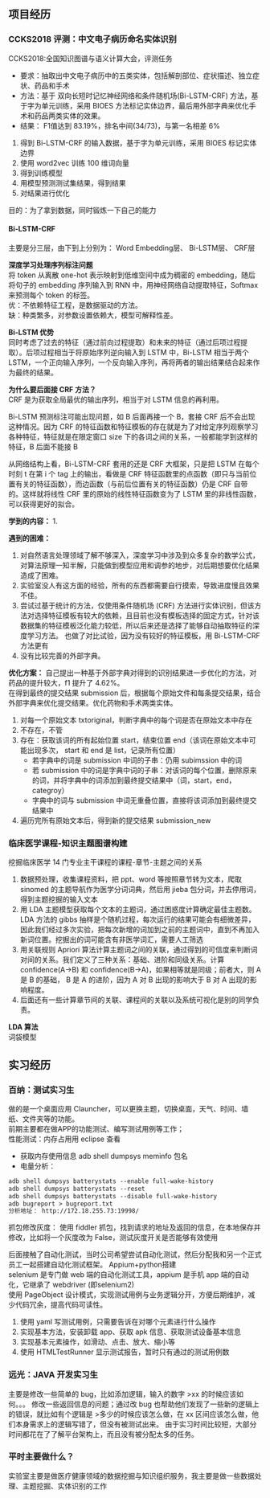 ## 项目经历
### CCKS2018 评测：中文电子病历命名实体识别
CCKS2018:全国知识图谱与语义计算大会，评测任务  
- 要求：抽取出中文电子病历中的五类实体，包括解剖部位、症状描述、独立症状、药品和手术
- 方法：基于 双向长短时记忆神经网络和条件随机场(Bi-LSTM-CRF) 方法，基于字为单元训练，采用 BIOES 方法标记实体边界，最后用外部字典来优化手术和药品两类实体的效果。
- 结果： F1值达到 83.19%，排名中间(34/73)，与第一名相差 6%

1. 得到 Bi-LSTM-CRF 的输入数据，基于字为单元训练，采用 BIOES 标记实体边界
2. 使用 word2vec 训练 100 维词向量
3. 得到训练模型
4. 用模型预测测试集结果，得到结果
5. 对结果进行优化

目的：为了拿到数据，同时锻炼一下自己的能力

#### Bi-LSTM-CRF
主要是分三层，由下到上分别为： Word Embedding层、 Bi-LSTM层、 CRF层

**深度学习处理序列标注问题**  
将 token 从离散 one-hot 表示映射到低维空间中成为稠密的 embedding，随后将句子的 embedding 序列输入到 RNN 中，用神经网络自动提取特征，Softmax 来预测每个 token 的标签。  
优：不依赖特征工程，是数据驱动的方法。  
缺：种类繁多，对参数设置依赖大，模型可解释性差。

**Bi-LSTM 优势**  
同时考虑了过去的特征（通过前向过程提取）和未来的特征（通过后项过程提取）。后项过程相当于将原始序列逆向输入到 LSTM 中，Bi-LSTM 相当于两个 LSTM，一个正向输入序列，一个反向输入序列，再将两者的输出结果结合起来作为最终的结果。

**为什么要后面接 CRF 方法？**  
CRF 是为获取全局最优的输出序列，相当于对 LSTM 信息的再利用。

Bi-LSTM 预测标注可能出现问题，如 B 后面再接一个 B，套接 CRF 后不会出现这种情况。因为 CRF 的特征函数和特征模板的存在就是为了对给定序列观察学习各种特征，特征就是在限定窗口 size 下的各词之间的关系，一般都能学到这样的特征，B 后面不能接 B

从网络结构上看，Bi-LSTM-CRF 套用的还是 CRF 大框架，只是把 LSTM 在每个时刻 t 在第 i 个 tag 上的输出，看做是 CRF 特征函数里的点函数（即只与当前位置有关的特征函数），而边函数（与前后位置有关的特征函数）仍是 CRF 自带的。这样就将线性 CRF 里的原始的线性特征函数变为了 LSTM 里的非线性函数，可以获得更好的拟合。


**学到的内容：**
1. 

**遇到的困难：**
1. 对自然语言处理领域了解不够深入，深度学习中涉及到众多复杂的数学公式，对算法原理一知半解，只能做到模型应用和调参的地步，对后期想要优化结果造成了困难。
2. 实验室没人有这方面的经验，所有的东西都需要自行摸索，导致进度慢且效果不佳。
3. 尝试过基于统计的方法，仅使用条件随机场 (CRF) 方法进行实体识别，但该方法对选择特征模板有较大的依赖，且目前也没有模板选择的固定方式，针对该数据集的特征模板泛化能力较低，所以后来还是选择了能够自动抽取特征的深度学习方法。 也做了对比试验，因为没有较好的特征模板，用 Bi-LSTM-CRF 方法更有
4. 没有比较完善的外部字典。

**优化方案：**
自己提出一种基于外部字典对得到的识别结果进一步优化的方法，对药品的提升较大，f1 提升了 4.62%。  
在得到最终的提交结果 submission 后，根据每个原始文件和每条提交结果，结合外部字典来优化提交结果。优化药物和手术两类实体。  
1.	对每一个原始文本 txtoriginal，判断字典中的每个词是否在原始文本中存在
2.	不存在，不管
3.	存在：获取该词的所有起始位置 start，结束位置 end（该词在原始文本中可能出现多次， start 和 end 是 list，记录所有位置）
	- 若字典中的词是 submission 中词的子串：仍用 subimssion 中的词
	- 若 submission 中的词是字典中词的子串：对该词的每个位置，删除原来的词，并将字典中的词添加到最终提交结果中（词，start，end，categroy）
	- 字典中的词与 submission 中词无重叠位置，直接将该词添加到最终提交结果中
4.	遍历完所有原始文本后，得到新的提交结果 submission_new


### 临床医学课程-知识主题图谱构建
挖掘临床医学 14 门专业主干课程的课程-章节-主题之间的关系
1. 数据预处理，收集课程资料，把 ppt、word 等按照章节转为文本，爬取 sinomed 的主题导航作为医学分词词典，然后用 jieba 包分词，并去停用词，得到主题挖掘的输入文本
2. 用 LDA 主题模型获取每个文本的主题词，通过困惑度计算确定最佳主题数。 LDA 方法的 gibbs 抽样是个随机过程，每次运行的结果可能会有细微差异，因此我们经过多次实验，把每次新增的词加到之前的主题词中，直到不再加入新词位置。挖掘出的词可能含有非医学词汇，需要人工筛选
3. 用关联规则 Apriori 算法计算主题词之间的关联，通过得到的可信度来判断词对间的关系。我们定义了三种关系：基础、进阶和同级关系。计算 confidence(A->B) 和 confidence(B->A)，如果相等就是同级；前者大，则 A 是 B 的基础， B 是 A 的进阶，因为 A 对 B 出现的影响大于 B 对 A 出现的影响程度。
4. 后面还有一些计算章节间的关联、课程间的关联以及系统可视化是别的同学负责。

**LDA 算法**  
词袋模型	


## 实习经历
### 百纳：测试实习生
做的是一个桌面应用 Clauncher，可以更换主题，切换桌面，天气、时间、墙纸、文件夹等的功能。  
前期主要都在做APP的功能测试、编写测试用例等工作；  
性能测试：内存占用用 eclipse 查看
- 获取内存使用信息 adb shell dumpsys meminfo 包名
- 电量分析：  
```html
adb shell dumpsys batterystats --enable full-wake-history  
adb shell dumpsys batterystats --reset  
adb shell dumpsys batterystats --disable full-wake-history   
adb bugreport > bugreport.txt  
分析地址： http://172.18.255.73:19998/
```
抓包修改灰度： 使用 fiddler 抓包，找到请求的地址及返回的信息，在本地保存并修改，比如将一个灰度改为 False，测试灰度开关是否能够有效使用

后面接触了自动化测试，当时公司希望尝试自动化测试，然后分配我和另一个正式员工一起搭建自动化测试框架。
Appium+python搭建  
selenium 是专门做 web 端的自动化测试工具，appium 是手机 app 端的自动化，它继承了 webdriver (即selenium2)  
使用 PageObject 设计模式，实现测试用例与业务逻辑分开，方便后期维护，减少代码冗余，提高代码可读性。

1. 使用 yaml 写测试用例，只需要告诉在对哪个元素进行什么操作
2. 实现基本方法，安装卸载 app、获取 apk 信息、获取测试设备基本信息
2. 实现基本元素操作，如滑动、点击、放大、缩小等
3. 使用 HTMLTestRunner 显示测试报告，暂时只有通过的测试用例数


### 远光：JAVA 开发实习生
主要是修改一些简单的 bug，比如添加逻辑，输入的数字 >xx 的时候应该如何。。。 修改一些返回信息的问题；通过改 bug 也帮助他们发现了一些新的逻辑上的错误，就比如有个逻辑是 >多少的时候应该怎么做，在 xx 区间应该怎么做，他们本身需求上的逻辑写错了，但没有被测试出来。
由于实习时间比较短，大部分时间都花在了了解平台架构上，而且没有被分配太多的任务。


### 平时主要做什么？
实验室主要是做医疗健康领域的数据挖掘与知识组织服务，我主要是做一些数据处理、主题挖掘、实体识别的工作

